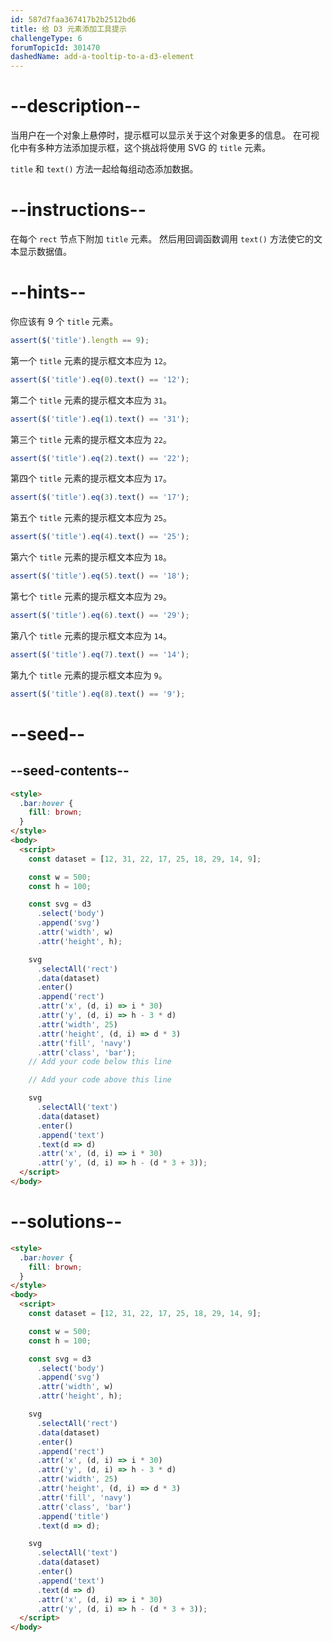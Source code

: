 ```yaml
---
id: 587d7faa367417b2b2512bd6
title: 给 D3 元素添加工具提示
challengeType: 6
forumTopicId: 301470
dashedName: add-a-tooltip-to-a-d3-element
---
```


# --description--

当用户在一个对象上悬停时，提示框可以显示关于这个对象更多的信息。 在可视化中有多种方法添加提示框，这个挑战将使用 SVG 的 `title` 元素。

`title` 和 `text()` 方法一起给每组动态添加数据。

# --instructions--

在每个 `rect` 节点下附加 `title` 元素。 然后用回调函数调用 `text()` 方法使它的文本显示数据值。

# --hints--

你应该有 9 个 `title` 元素。

```js
assert($('title').length == 9);
```

第一个 `title` 元素的提示框文本应为 `12`。

```js
assert($('title').eq(0).text() == '12');
```

第二个 `title` 元素的提示框文本应为 `31`。

```js
assert($('title').eq(1).text() == '31');
```

第三个 `title` 元素的提示框文本应为 `22`。

```js
assert($('title').eq(2).text() == '22');
```

第四个 `title` 元素的提示框文本应为 `17`。

```js
assert($('title').eq(3).text() == '17');
```

第五个 `title` 元素的提示框文本应为 `25`。

```js
assert($('title').eq(4).text() == '25');
```

第六个 `title` 元素的提示框文本应为 `18`。

```js
assert($('title').eq(5).text() == '18');
```

第七个 `title` 元素的提示框文本应为 `29`。

```js
assert($('title').eq(6).text() == '29');
```

第八个 `title` 元素的提示框文本应为 `14`。

```js
assert($('title').eq(7).text() == '14');
```

第九个 `title` 元素的提示框文本应为 `9`。

```js
assert($('title').eq(8).text() == '9');
```

# --seed--

## --seed-contents--

```html
<style>
  .bar:hover {
    fill: brown;
  }
</style>
<body>
  <script>
    const dataset = [12, 31, 22, 17, 25, 18, 29, 14, 9];

    const w = 500;
    const h = 100;

    const svg = d3
      .select('body')
      .append('svg')
      .attr('width', w)
      .attr('height', h);

    svg
      .selectAll('rect')
      .data(dataset)
      .enter()
      .append('rect')
      .attr('x', (d, i) => i * 30)
      .attr('y', (d, i) => h - 3 * d)
      .attr('width', 25)
      .attr('height', (d, i) => d * 3)
      .attr('fill', 'navy')
      .attr('class', 'bar');
    // Add your code below this line

    // Add your code above this line

    svg
      .selectAll('text')
      .data(dataset)
      .enter()
      .append('text')
      .text(d => d)
      .attr('x', (d, i) => i * 30)
      .attr('y', (d, i) => h - (d * 3 + 3));
  </script>
</body>
```

# --solutions--

```html
<style>
  .bar:hover {
    fill: brown;
  }
</style>
<body>
  <script>
    const dataset = [12, 31, 22, 17, 25, 18, 29, 14, 9];

    const w = 500;
    const h = 100;

    const svg = d3
      .select('body')
      .append('svg')
      .attr('width', w)
      .attr('height', h);

    svg
      .selectAll('rect')
      .data(dataset)
      .enter()
      .append('rect')
      .attr('x', (d, i) => i * 30)
      .attr('y', (d, i) => h - 3 * d)
      .attr('width', 25)
      .attr('height', (d, i) => d * 3)
      .attr('fill', 'navy')
      .attr('class', 'bar')
      .append('title')
      .text(d => d);

    svg
      .selectAll('text')
      .data(dataset)
      .enter()
      .append('text')
      .text(d => d)
      .attr('x', (d, i) => i * 30)
      .attr('y', (d, i) => h - (d * 3 + 3));
  </script>
</body>
```
